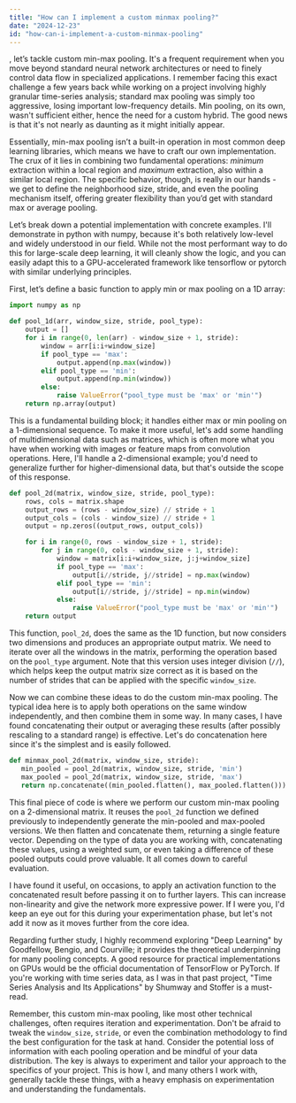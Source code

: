 ```yaml
---
title: "How can I implement a custom minmax pooling?"
date: "2024-12-23"
id: "how-can-i-implement-a-custom-minmax-pooling"
---
```


, let’s tackle custom min-max pooling. It's a frequent requirement when you move beyond standard neural network architectures or need to finely control data flow in specialized applications. I remember facing this exact challenge a few years back while working on a project involving highly granular time-series analysis; standard max pooling was simply too aggressive, losing important low-frequency details. Min pooling, on its own, wasn't sufficient either, hence the need for a custom hybrid. The good news is that it's not nearly as daunting as it might initially appear.

Essentially, min-max pooling isn’t a built-in operation in most common deep learning libraries, which means we have to craft our own implementation. The crux of it lies in combining two fundamental operations: *minimum* extraction within a local region and *maximum* extraction, also within a similar local region. The specific behavior, though, is really in our hands - we get to define the neighborhood size, stride, and even the pooling mechanism itself, offering greater flexibility than you’d get with standard max or average pooling.

Let’s break down a potential implementation with concrete examples. I'll demonstrate in python with numpy, because it's both relatively low-level and widely understood in our field. While not the most performant way to do this for large-scale deep learning, it will cleanly show the logic, and you can easily adapt this to a GPU-accelerated framework like tensorflow or pytorch with similar underlying principles.

First, let’s define a basic function to apply min or max pooling on a 1D array:

```python
import numpy as np

def pool_1d(arr, window_size, stride, pool_type):
    output = []
    for i in range(0, len(arr) - window_size + 1, stride):
        window = arr[i:i+window_size]
        if pool_type == 'max':
            output.append(np.max(window))
        elif pool_type == 'min':
            output.append(np.min(window))
        else:
            raise ValueError("pool_type must be 'max' or 'min'")
    return np.array(output)

```
This is a fundamental building block; it handles either max or min pooling on a 1-dimensional sequence. To make it more useful, let's add some handling of multidimensional data such as matrices, which is often more what you have when working with images or feature maps from convolution operations. Here, I'll handle a 2-dimensional example; you'd need to generalize further for higher-dimensional data, but that's outside the scope of this response.

```python
def pool_2d(matrix, window_size, stride, pool_type):
    rows, cols = matrix.shape
    output_rows = (rows - window_size) // stride + 1
    output_cols = (cols - window_size) // stride + 1
    output = np.zeros((output_rows, output_cols))

    for i in range(0, rows - window_size + 1, stride):
        for j in range(0, cols - window_size + 1, stride):
            window = matrix[i:i+window_size, j:j+window_size]
            if pool_type == 'max':
                output[i//stride, j//stride] = np.max(window)
            elif pool_type == 'min':
                output[i//stride, j//stride] = np.min(window)
            else:
                raise ValueError("pool_type must be 'max' or 'min'")
    return output
```
This function, `pool_2d`, does the same as the 1D function, but now considers two dimensions and produces an appropriate output matrix. We need to iterate over all the windows in the matrix, performing the operation based on the `pool_type` argument. Note that this version uses integer division (`//`), which helps keep the output matrix size correct as it is based on the number of strides that can be applied with the specific `window_size`.

Now we can combine these ideas to do the custom min-max pooling. The typical idea here is to apply both operations on the same window independently, and then combine them in some way. In many cases, I have found concatenating their output or averaging these results (after possibly rescaling to a standard range) is effective. Let's do concatenation here since it's the simplest and is easily followed.

```python
def minmax_pool_2d(matrix, window_size, stride):
   min_pooled = pool_2d(matrix, window_size, stride, 'min')
   max_pooled = pool_2d(matrix, window_size, stride, 'max')
   return np.concatenate((min_pooled.flatten(), max_pooled.flatten()))
```
This final piece of code is where we perform our custom min-max pooling on a 2-dimensional matrix. It reuses the `pool_2d` function we defined previously to independently generate the min-pooled and max-pooled versions. We then flatten and concatenate them, returning a single feature vector. Depending on the type of data you are working with, concatenating these values, using a weighted sum, or even taking a difference of these pooled outputs could prove valuable. It all comes down to careful evaluation.

I have found it useful, on occasions, to apply an activation function to the concatenated result before passing it on to further layers. This can increase non-linearity and give the network more expressive power. If I were you, I'd keep an eye out for this during your experimentation phase, but let's not add it now as it moves further from the core idea.

Regarding further study, I highly recommend exploring "Deep Learning" by Goodfellow, Bengio, and Courville; it provides the theoretical underpinning for many pooling concepts. A good resource for practical implementations on GPUs would be the official documentation of TensorFlow or PyTorch. If you're working with time series data, as I was in that past project, "Time Series Analysis and Its Applications" by Shumway and Stoffer is a must-read.

Remember, this custom min-max pooling, like most other technical challenges, often requires iteration and experimentation. Don't be afraid to tweak the `window_size`, `stride`, or even the combination methodology to find the best configuration for the task at hand. Consider the potential loss of information with each pooling operation and be mindful of your data distribution. The key is always to experiment and tailor your approach to the specifics of your project. This is how I, and many others I work with, generally tackle these things, with a heavy emphasis on experimentation and understanding the fundamentals.
